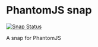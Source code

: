 # PhantomJS snap 
[![Snap Status](https://build.snapcraft.io/badge/anonymouse64/phantomjs-snap.svg)](https://build.snapcraft.io/user/anonymouse64/phantomjs-snap)

A snap for PhantomJS
